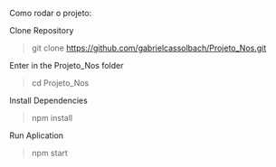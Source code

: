 Como rodar o projeto:

Clone Repository
> git clone https://github.com/gabrielcassolbach/Projeto_Nos.git

Enter in the Projeto_Nos folder
> cd Projeto_Nos

Install Dependencies
> npm install

Run Aplication
> npm start

